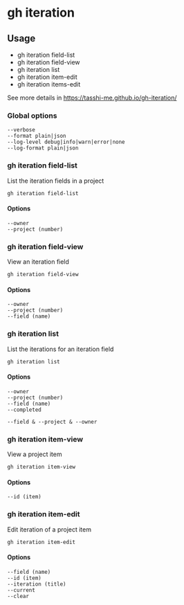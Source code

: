 # gh iteration

## Usage

- gh iteration field-list
- gh iteration field-view
- gh iteration list
- gh iteration item-edit
- gh iteration items-edit

See more details in https://tasshi-me.github.io/gh-iteration/

### Global options

```
--verbose
--format plain|json
--log-level debug|info|warn|error|none
--log-format plain|json
```

### gh iteration field-list

List the iteration fields in a project

```shell
gh iteration field-list
```
#### Options

```
--owner
--project (number)
```

### gh iteration field-view

View an iteration field

```shell
gh iteration field-view
```

#### Options

```
--owner
--project (number)
--field (name)
```

### gh iteration list

List the iterations for an iteration field

```shell
gh iteration list
```

#### Options

```
--owner
--project (number)
--field (name)
--completed

--field & --project & --owner
```

### gh iteration item-view

View a project item

```shell
gh iteration item-view
```

#### Options

```
--id (item)
```


### gh iteration item-edit

Edit iteration of a project item

```shell
gh iteration item-edit
```

#### Options

```
--field (name)
--id (item)
--iteration (title)
--current
--clear
```
